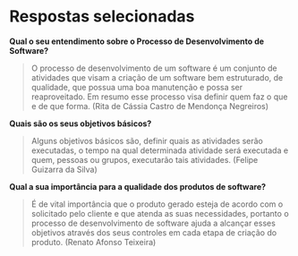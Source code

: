 # Respostas selecionadas

**Qual o seu entendimento sobre o Processo de Desenvolvimento de Software?**
	
>	O processo de desenvolvimento de um software é um conjunto de atividades que visam a criação de um software bem estruturado, de qualidade, que possua uma boa manutenção e possa ser reaproveitado. Em resumo esse processo visa definir quem faz o que e de que forma. (Rita de Cássia Castro de Mendonça Negreiros)

**Quais são os seus objetivos básicos?**
	
>	Alguns objetivos básicos são, definir quais as atividades serão executadas, o tempo na qual determinada atividade será executada e quem, pessoas ou grupos, executarão tais atividades. (Felipe Guizarra da Silva)

**Qual a sua importância para a qualidade dos produtos de software?**
	
>	É de vital importância que o produto gerado esteja de acordo com o solicitado pelo cliente e que atenda as suas necessidades, portanto o processo de desenvolvimento de software ajuda a alcançar esses objetivos através dos seus controles em cada etapa de criação do produto. (Renato Afonso Teixeira)


